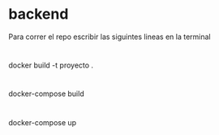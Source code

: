 # backend
Para correr el repo escribir las siguintes lineas en la terminal 
#
docker build -t proyecto .
#
docker-compose build
#
docker-compose up
